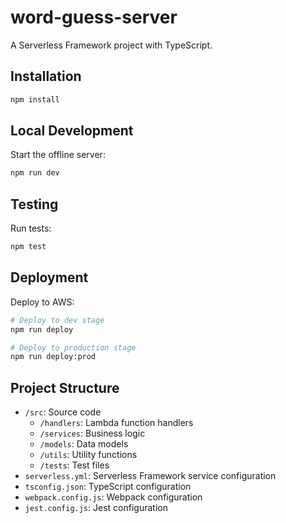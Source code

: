 # word-guess-server

A Serverless Framework project with TypeScript.

## Installation

```bash
npm install
```

## Local Development

Start the offline server:

```bash
npm run dev
```

## Testing

Run tests:

```bash
npm test
```

## Deployment

Deploy to AWS:

```bash
# Deploy to dev stage
npm run deploy

# Deploy to production stage
npm run deploy:prod
```

## Project Structure

- `/src`: Source code
  - `/handlers`: Lambda function handlers
  - `/services`: Business logic
  - `/models`: Data models
  - `/utils`: Utility functions
  - `/tests`: Test files
- `serverless.yml`: Serverless Framework service configuration
- `tsconfig.json`: TypeScript configuration
- `webpack.config.js`: Webpack configuration
- `jest.config.js`: Jest configuration
